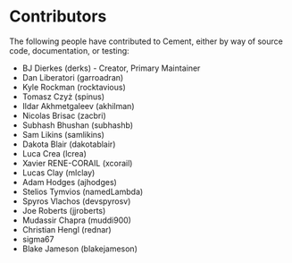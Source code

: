 # Contributors

The following people have contributed to Cement, either by way of source code,
documentation, or testing:

- BJ Dierkes (derks) - Creator, Primary Maintainer
- Dan Liberatori (garroadran)
- Kyle Rockman (rocktavious)
- Tomasz Czyż (spinus)
- Ildar Akhmetgaleev (akhilman)
- Nicolas Brisac (zacbri)
- Subhash Bhushan (subhashb)
- Sam Likins (samlikins)
- Dakota Blair (dakotablair)
- Luca Crea (lcrea)
- Xavier RENE-CORAIL (xcorail)
- Lucas Clay (mlclay)
- Adam Hodges (ajhodges)
- Stelios Tymvios (namedLambda)
- Spyros Vlachos (devspyrosv)
- Joe Roberts (jjroberts)
- Mudassir Chapra (muddi900)
- Christian Hengl (rednar)
- sigma67
- Blake Jameson (blakejameson)
